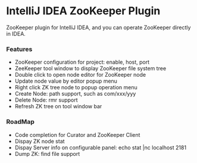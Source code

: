 IntelliJ IDEA ZooKeeper Plugin
=======================================
ZooKeeper plugin for IntelliJ IDEA, and you can operate ZooKeeper directly in IDEA.

### Features

* ZooKeeper configuration for project: enable, host, port
* ZeeKeeper tool window to display ZooKeeper file system tree
* Double click to open node editor for ZooKeeper node
* Update node value by editor popup menu
* Right click ZK tree node to popup operation menu
* Create Node: path support, such as com/xxx/yyy
* Delete Node: rmr support
* Refresh ZK tree on tool window bar

### RoadMap

* Code completion for Curator and ZooKeeper Client
* Dispay ZK node stat
* Dispay Server info on configurable panel: echo stat |nc localhost 2181
* Dump ZK: find file support
